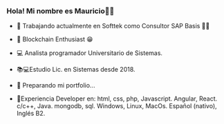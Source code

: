 ### Hola! Mi nombre es Mauricio👋🏼

- 🌱 Trabajando actualmente en Softtek como Consultor SAP Basis 💪🏼
- 🔭 Blockchain Enthusiast 😁
- 💻 Analista programador Universitario de Sistemas.
- 📚💻Estudio Lic. en Sistemas desde 2018.
- 🤔 Preparando mi portfolio...

- 📎Experiencia Developer en:
html, css, php, Javascript.
Angular, React.
c/c++, Java.
mongodb, sql.
Windows, Linux, MacOs.
Español (nativo), Inglés B2.

